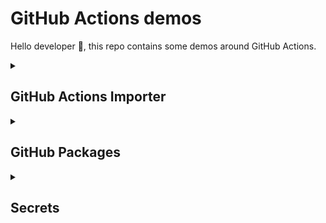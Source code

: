 # GitHub Actions demos

Hello developer 👋, this repo contains some demos around GitHub Actions.

<details>
<summary> <h2>GitHub Actions Importer</h2></summary>

First things first, let's talk about the GitHub Actions Importer. You need GitHub CLI to use this feature. In this repo, if you open it as a Dev Container, you will have GitHub CLI installed. 

```bash
gh auth login
```

The second thing you need is to install the GitHub Actions Importer CLI extension:

```bash
gh extension install github/gh-actions-importer
```

Now you can test GitHub Actions Importer.

```bash
gh actions-importer -h
```

Print GITHUB_TOKEN to use in the next steps:

```bash
gh auth token
```


# How to configure GitHub Actions and Jenkins

```bash
gh actions-importer configure
```

It will ask:

- Which CI providers are you configuring?: `Jenkins`
- Personal access token for GitHub: `Paste previously copied GITHUB_TOKEN`
- Base url of the GitHub instance: `https://github.com`
- Personal access token for Jenkins: Profile > Configure > API Token > Generate (ex: `11c23b8096add8412cfb4b3c85a0ada753`)
- Username of Jenkins user: gis
- Base url of the Jenkins instance: `http://jenkins:8080`

## Perform an audit of Jenkins

First we need to fetch the latest image of github actions importer:

```bash
gh actions-importer update
```

```bash
gh actions-importer audit jenkins --output-dir tmp/audit
```

## Forecast the migration of Jenkins to GitHub Actions

```bash
gh actions-importer forecast jenkins --output-dir tmp/forecast
```
> [!WARNING]
> The 'Paginated Builds' plugin (https://plugins.jenkins.io/paginated-builds) must be installed on your Jenkins server prior to running the `forecast` command.

## Dry run the migration of Jenkins to GitHub Actions

```bash
gh actions-importer dry-run jenkins --source-url http://jenkins:8080/job/job-from-jenkins --output-dir tmp/dry-run
``` 

## Migrate Jenkins to GitHub Actions

```bash
gh actions-importer migrate jenkins --source-url http://jenkins:8080/job/job-from-jenkins --output-dir tmp/migrate --target-url https://github.com/returngis/tour-of-heroes-gh-actions
```
</details>

<details>
  
<summary><h2>GitHub Packages</h2></summary>
</details>

<details>
  <summary><h2>Secrets</h2></summary>

  You can create secrets at three levels: Repository, environment and organization.

You can create them using the UI in your Repository > Settings or your Organization > Settings. You can also use GitHub CLI:

```bash
gh secret set MY_SECRET
```
or

```bash
gh secret set MY_SECRET < secret.txt
```

Secret at organization level:

```bash
gh auth refresh -h github.com -s admin:org
gh secret set SECRET_FOR_ORG --org returngis --body 'This is a secret for the organization' --repos returngis/tour-of-heroes-gh-actions
```

- Be careful with the content of the secret. If you use JSON it will be printed

```bash
gh secret set JSON_SECRET --body '{"secret": "Hello World this is a secret!"}'
```

- Secrets cannot be directly referenced in if: conditionals. Instead, consider setting secrets as job-level environment variables, then referencing the environment variables to conditionally run steps in the job.

```bash
gh secret set SECRET_FOR_IF --body 'true'
```

```yaml{111}
name: Secrets

name: Secrets

on:
  workflow_dispatch:

env:
  CHECK_SECRET: ${{ secrets.CHECK_SECRET}}

jobs:
  testing_secrets:
    name: Testing secrets
    runs-on: ubuntu-latest
    steps:
      - uses: actions/checkout@v4
      - name: My first secret
        run: echo ${{ secrets.MY_SECRET }}
      - name: My org secret
        run: echo ${{ secrets.SECRET_FOR_ORG }} 
      - name: If a secret with the same name exists at multiple levels, the secret at the lowest level takes precedence
        run: echo ${{ secrets.REUSED_SECRET_NAME }} 
      - name: Check secret
        if: env.CHECK_SECRET == 'true'
        run: echo "The secret has false value"
```

If you must pass secrets within a command line, then enclose them within the proper quoting rules. Secrets often contain special characters that may unintentionally affect your shell. To escape these special characters, use quoting with your environment variables.

### Reusing secret names

If a secret with the same name exists at multiple levels, the secret at the lowest level takes precedence.

```bash
gh secret set REUSED_SECRET_NAME --org returngis --body 'This is a secret at organization level' --repos returngis/tour-of-heroes-gh-actions
gh secret set REUSED_SECRET_NAME --body 'This is a secret at repository level'
```

### Limits

You can store up to 1,000 organization secrets, 100 repository secrets, and 100 environment secrets.

The following limits apply to repositories:

If the repository is assigned access to more than 100 organization secrets, the workflow can only use the first 100 organization secrets (sorted alphabetically by secret name).
All 100 environment secrets.

Secrets are limited to 48 KB in size. To store larger secrets, see the "Storing large secrets" workaround below.

### Generate a secret larger than 48KB

If you try to save a secret larger than 48KB, you will get an error:

```bash
larger_secret=$(printf '🐈‍⬛%.0s' {1..49153})  # Create a string of 48KB + 1B
echo ${#larger_secret}  # Print string lengh

gh secret set LARGER_SECRET --body $larger_secret
```

### Storing large secrets

To use secrets that are larger than 48 KB, you can use a workaround to store secrets in your repository and save the decryption passphrase as a secret on GitHub. For example, you can use gpg to encrypt a file containing your secret locally before checking the encrypted file in to your repository on GitHub. For more information, see the "gpg manpage."

```bash
echo $larger_secret > larger_secret.txt
brew install gpg
gpg --symmetric --cipher-algo AES256 larger_secret.txt
rm larger_secret.txt
```

Store your passphrase as a secret on GitHub:

```bash
gh secret set LARGE_SECRET_PASSPHRASE
```

### Store binary secrets

You can store binary secrets in a repository secret. For example, you can store a binary file, such as a certificate or a key, as a secret.

Let's create a certificate and store it as a secret:

```bash
openssl req -x509 -newkey rsa:4096 -keyout key.pem -out cert.pem -days 365 -nodes -subj "/C=ES/ST=Madrid/L=Madrid/O=return(GiS);/CN=www.returngis.net"
openssl x509 -outform der -in cert.pem -out cert.der
```

Now transform the certificate to base64:

```bash
base64 -i cert.der -o cert.base64
```

And store it as a secret:

```bash
gh secret set BASE64_CERTIFICATE < cert.base64
```

Delete all secrets

```bash
# Iterate over all secrets and delete them
gh secret list --json name | jq -r '.[] | .name' | xargs -I {} gh secret delete {}
```

</details>

